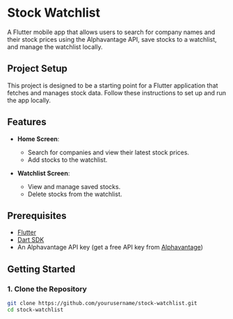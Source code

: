 # Stock Watchlist

A Flutter mobile app that allows users to search for company names and their stock prices using the Alphavantage API, save stocks to a watchlist, and manage the watchlist locally.

## Project Setup

This project is designed to be a starting point for a Flutter application that fetches and manages stock data. Follow these instructions to set up and run the app locally.

## Features

- **Home Screen**: 
  - Search for companies and view their latest stock prices.
  - Add stocks to the watchlist.
  
- **Watchlist Screen**: 
  - View and manage saved stocks.
  - Delete stocks from the watchlist.

## Prerequisites

- [Flutter](https://flutter.dev/docs/get-started/install)
- [Dart SDK](https://dart.dev/get-dart)
- An Alphavantage API key (get a free API key from [Alphavantage](https://www.alphavantage.co/support/#api-key))

## Getting Started

### 1. Clone the Repository

```bash
git clone https://github.com/yourusername/stock-watchlist.git
cd stock-watchlist

